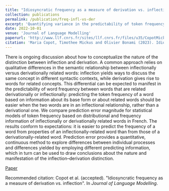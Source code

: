 ```yaml
---
title: "Idiosyncratic frequency as a measure of derivation vs. inflection"
collection: publications
permalink: /publication/freq-infl-vs-der
excerpt: 'Quantifying variance in the predictability of token frequency provides a gradient measure of the inflectional vs derivational nature of a morphological process'
date: 2022-10-01
venue: 'Journal of Language Modelling'
paperurl: 'http://www.llf.cnrs.fr/sites/llf.cnrs.fr/files/u35/CopotMickusBonami22.pdf'
citation: 'Maria Copot, Timothee Mickus and Olivier Bonami (2023). Idiosyncratic frequency as a measure of derivation vs. inflection. In <i>Journal of Language Modelling</i>.'
---
```

There is ongoing discussion about how to conceptualize the nature of the distinction between inflection and derivation. A common approach relies on qualitative differences in the semantic relationship between inflectionally versus derivationally related words: inflection yields ways to discuss the same concept in different syntactic contexts, while derivation gives rise to words for related concepts. This differential can be expected to manifest in the predictability of word frequency between words that are related derivationally or inflectionally: predicting the token frequency of a word based on information about its base form or about related words should be easier when the two words are in an inflectional relationship, rather than a derivational one. We compare prediction error magnitude for statistical models of token frequency based on distributional and frequency information of inflectionally or derivationally related words in French. The results conform to expectations: it is easier to predict the frequency of a word from properties of an inflectionally-related word than from those of a derivationally-related word. Prediction error provides a quantitative, continuous method to explore differences between individual processes and differences yielded by employing different predicting information, which in turn can be used to draw conclusions about the nature and manifestation of the inflection–derivation distinction.

[Paper](http://www.llf.cnrs.fr/sites/llf.cnrs.fr/files/u35/CopotMickusBonami22.pdf)

Recommended citation: Copot et al. (accepted). "Idiosyncratic frequency as a measure of derivation vs. inflection". In <i>Journal of Language Modelling</i>.